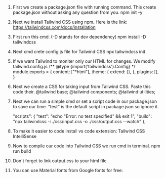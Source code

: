 1. First we create a package.json file with running command. This create package.json without asking any    question from you.
   npm init -y

2. Next we install Tailwind CSS using npm. Here is the link:
   https://tailwindcss.com/docs/installation

3. First run this cmd. (-D stands for dev dependency)
   npm install -D tailwindcss

4. Next cmd crete config js file for Tailwind CSS
   npx tailwindcss init

5. If we want Tailwind to moniter only our HTML for changes. We modify tailwind.config.js
   /** @type {import('tailwindcss').Config} */
   module.exports = {
   content: ["*html"],
   theme: {
      extend: {},
   },
   plugins: [],
   }


6. Next we create a CSS for taking input from Tailwind CSS. Paste this code their.
   @tailwind base;
   @tailwind components;
   @tailwind utilities;

7. Next we can run a simple cmd or set a script code in our package.json to save our time. "test" is the default script in package.json so ignore it.

   "scripts": {
      "test": "echo \"Error: no test specified\" && exit 1",
      "build": "npx tailwindcss -i ./css/input.css -o ./css/output.css --watch"
   },

8. To make it easier to code install vs code extension: Tailwind CSS IntelliSense

9. Now to compile our code into Tailwind CSS we run cmd in terminal.
   npm run build

10. Don't forget to link output.css to your html file
   <link rel="stylesheet" href="css/output.css">

11. You can use Material fonts from Google fonts for free:
   <link rel="stylesheet" href="https://fonts.googleapis.com/css2?family=Material+Symbols+Outlined:opsz,wght,FILL,GRAD@24,400,0,0" />
